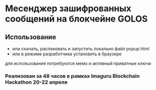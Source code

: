 # Месенджер зашифрованных сообщений на блокчейне GOLOS

## Использование
- или скачать, распаковать и запустить локально файл popup.html
- или в режиме разработчика установить в браузере

для использования потребуются мемо и активный приватные ключи


### Реализован за 48 часов в рамках Imaguru Blockchain Hackathon 20-22 апреля